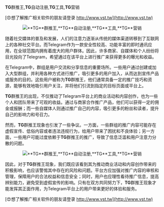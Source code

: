 **TG**群推王,**TG**自动注册,**TG**工具,**TG**营销

[😍想了解推广相关软件的朋友请登录 http://www.vst.tw](http://www.vst.tw)

 <center><img src="https://vst.tw/MP4/tuiguang/png/7.png" alt="**TG**群推王,**TG**自动注册,**TG**工具,**TG**营销"></center>

随着社交媒体的普及和发展，人们的注意力逐渐从传统的媒体渠道转移到了互联网上的各种社交平台。而Telegram作为一款安全性较高、功能丰富的即时通讯应用，在全球范围内拥有着庞大的用户群体。因此，许多商家、自媒体和个人纷纷将目光投向了Telegram，希望通过在该平台上进行推广来获得更多的曝光和收益。

在Telegram中，群组是用户交流和分享信息的重要场所。一些用户通过创建或加入大型群组，并利用各种方式进行推广，吸引更多的用户加入，从而达到宣传产品或服务的目的。这些用户被称为**TG**群推王，他们通常具备一定的推广技巧和资源，能够有效地吸引用户关注，并将他们引流到指定的目标页面或平台上。

**TG**群推王的出现，不仅推动了Telegram平台上的商业活动和内容创作，也为一些个人和团队带来了可观的收益。通过与商家合作推广产品，他们可以获得一定的佣金或报酬；而一些自媒体人则通过推广自己的内容，吸引更多的粉丝和读者，提升自己的影响力和号召力。

然而，**TG**群推王现象也引发了一些争议。一方面，一些群组的推广内容可能存在虚假宣传、低俗内容或者违法违规行为，给用户带来了困扰和不良体验；另一方面，一些用户可能过度依赖于**TG**群推王的推广，导致了信息泛滥和用户注意力分散的问题。

 <center><img src="https://vst.tw/MP4/tuiguang/png/1.png" alt="**TG**群推王,**TG**自动注册,**TG**工具,**TG**营销"></center>

因此，对于**TG**群推王现象，我们既应该看到其为推动商业活动和内容创作带来的积极影响，也应该警惕其中存在的风险和问题。平台方应加强对推广内容的审核和管理，保障用户的合法权益和信息安全；同时，用户也应理性看待推广信息，提高辨别能力，避免受到虚假宣传的影响。只有在双方共同努力下，**TG**群推王现象才能发挥其正面作用，为Telegram平台上的用户带来更好的体验和服务。

[😍想了解推广相关软件的朋友请登录 http://www.vst.tw](http://www.vst.tw)



